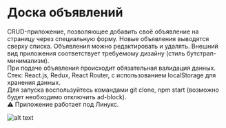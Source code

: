 # Доска объявлений

CRUD-приложение, позволяющее добавить своё объявление на страницу через специальную форму. Новые объявления выводятся сверху списка. Объявления можно редактировать и удалять. Внешний вид приложения соответствует требуемому дизайну (стиль бутстрап-минимализм).  
При подаче объявления происходит обязательная валидация данных.  
Стек: React.js, Redux, React Router, с использованием localStorage для хранения данных.  
Для запуска воспользуйтесь командами git clone, npm start (возможно будет необходимо отключить ad-block).    
:warning: Приложение работает под Линукс.  

![alt text](https://pp.userapi.com/c850120/v850120427/b7d19/F--1AkACkcU.jpg)

